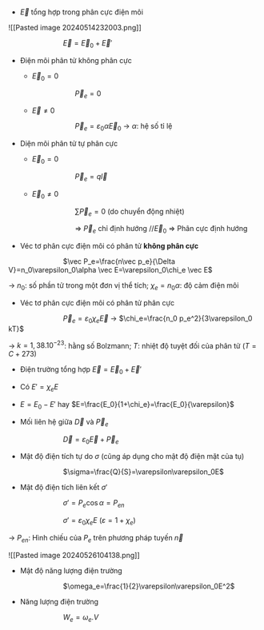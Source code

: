 
###
- $\vec E$ tổng hợp trong phân cực điện môi

![[Pasted image 20240514232003.png]]

$\hspace{3cm}$$\vec E=\vec E_0 +\vec E'$

- Điện môi phân tử không phân cực

	- $\vec E_0=0$

	$\hspace{3cm}$$\vec P_e = 0$ 

	- $\vec E \neq 0$ 

	$\hspace{3cm}$$\vec P_e=\varepsilon_0\alpha\vec E_0$  $\to$ $\alpha$: hệ số tỉ lệ 

- Diện môi phân tử tự phân cực

	- $\vec E_0=0$

	$\hspace{3cm}$$\vec P_e=q\vec l$

	- $\vec E_0 \neq 0$ 

	$\hspace{3cm}$$\sum \vec P_e=0$ (do chuyển động nhiệt)

	$\hspace{3cm}$$\Rightarrow$ $\vec P_e$ chỉ định hướng $// \vec E_0$ $\Rightarrow$ Phân cực định hướng

- Véc tơ phân cực điện môi có phân tử **không phân cực**

$\hspace{3cm}$$\vec P_e=\frac{n\vec p_e}{\Delta V}=n_0\varepsilon_0\alpha \vec E=\varepsilon_0\chi_e \vec E$ 

$\to$ $n_0$: số phần tử trong một đơn vị thể tích; $\chi_e=n_0 \alpha$: độ cảm điện môi  

- Véc tơ phân cực điện môi có phân tử phân cực

$\hspace{3cm}$$\vec P_e=\varepsilon_0\chi_e\vec E$ $\to$ $\chi_e=\frac{n_0 p_e^2}{3\varepsilon_0 kT}$ 

$\to$ $k=1,38.10^{-23}$: hằng số Bolzmann; $T$: nhiệt độ tuyệt đối của phân tử  $(T=C+273)$ 

- Điện trường tổng hợp $\vec E= \vec E_0+\vec E'$

- Có $E'=\chi_e E$ 

- $E=E_0-E'$ hay $E=\frac{E_0}{1+\chi_e}=\frac{E_0}{\varepsilon}$ 

- Mối liên hệ giữa $\vec D$ và $\vec P_e$ 

$\hspace{3cm}$$\vec D=\varepsilon_0\vec E+\vec P_e$ 

- Mật độ điện tích tự do $\sigma$ (cũng áp dụng cho mật độ điện mặt của tụ)

$\hspace{3cm}$$\sigma=\frac{Q}{S}=\varepsilon\varepsilon_0E$  

- Mật độ điện tích liên kết $\sigma'$ 

$\hspace{3cm}$$\sigma'=P_e\cos\alpha=P_{en}$

$\hspace{3cm}$$\sigma'=\varepsilon_0\chi_e E$      $(\varepsilon=1+\chi_e)$

$\to$ $P_{en}$: Hình chiếu của $P_e$ trên phương pháp tuyến $\vec n$ 

![[Pasted image 20240526104138.png]]

- Mật độ năng lượng điện trường

$\hspace{3cm}$$\omega_e=\frac{1}{2}\varepsilon\varepsilon_0E^2$ 

- Năng lượng điện trường

$\hspace{3cm}$$W_e=\omega_e.V$ 